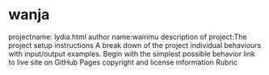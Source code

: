 # wanja

projectname: lydia.html
author name:wairimu 
description of project:The project 
setup instructions
A break down of the project individual behaviours with input/output examples. Begin with the simplest possible behavior
link to live site on GitHub Pages
copyright and license information
Rubric
